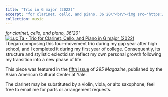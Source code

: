 ```yaml
---
title: "Trio in G major (2022)"
excerpt: "for clarinet, cello, and piano, 36'20\"<br/><img src='https://img.youtube.com/vi/RCqd35pq-MU/0.jpg'>"
collection: music
---
```


_for clarinet, cello, and piano, 36'20"_\
[![Luc Ta - Trio for Clarinet, Cello, and Piano in G major (2022)](https://img.youtube.com/vi/RCqd35pq-MU/0.jpg)](https://www.youtube.com/watch?v=RCqd35pq-MU&list=PLYZn6AEJG5Of7nTC0-sEwcFQTBsI8qknj&index=1)\
I began composing this four-movement trio during my gap year after high school, and I completed it during my first year of college. Consequently, its structure and stylistic eclecticism reflect my own personal growth following my transition into a new phase of life.

This piece was featured in the [fifth issue](https://aacc.yalecollege.yale.edu/resources/295-magazine) of _295 Magazine_, published by the Asian American Cultural Center at Yale.

The clarinet may be substituted by a violin, viola, or alto saxophone; feel free to email me for parts or arrangement requests.
